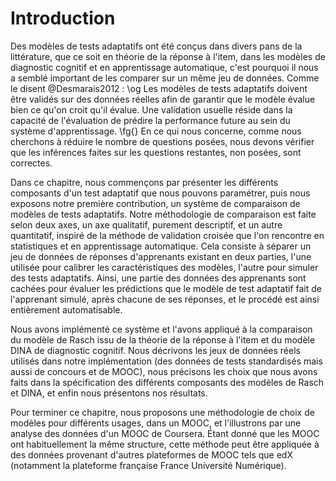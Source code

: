# Introduction

Des modèles de tests adaptatifs ont été conçus dans divers pans de la littérature, que ce soit en théorie de la réponse à l'item, dans les modèles de diagnostic cognitif et en apprentissage automatique, c'est pourquoi il nous a semblé important de les comparer sur un même jeu de données. Comme le disent @Desmarais2012 : \og Les modèles de tests adaptatifs doivent être validés sur des données réelles afin de garantir que le modèle évalue bien ce qu'on croit qu'il évalue. Une validation usuelle réside dans la capacité de l'évaluation de prédire la performance future au sein du système d'apprentissage. \fg{} En ce qui nous concerne, comme nous cherchons à réduire le nombre de questions posées, nous devons vérifier que les inférences faites sur les questions restantes, non posées, sont correctes.

Dans ce chapitre, nous commençons par présenter les différents composants d'un test adaptatif que nous pouvons paramétrer, puis nous exposons notre première contribution, un système de comparaison de modèles de tests adaptatifs. Notre méthodologie de comparaison est faite selon deux axes, un axe qualitatif, purement descriptif, et un autre quantitatif, inspiré de la méthode de validation croisée que l'on rencontre en statistiques et en apprentissage automatique. Cela consiste à séparer un jeu de données de réponses d'apprenants existant en deux parties, l'une utilisée pour calibrer les caractéristiques des modèles, l'autre pour simuler des tests adaptatifs. Ainsi, une partie des données des apprenants sont cachées pour évaluer les prédictions que le modèle de test adaptatif fait de l'apprenant simulé, après chacune de ses réponses, et le procédé est ainsi entièrement automatisable.

Nous avons implémenté ce système et l'avons appliqué à la comparaison du modèle de Rasch issu de la théorie de la réponse à l'item et du modèle DINA de diagnostic cognitif. Nous décrivons les jeux de données réels utilisés dans notre implémentation (des données de tests standardisés mais aussi de concours et de MOOC), nous précisons les choix que nous avons faits dans la spécification des différents composants des modèles de Rasch et DINA, et enfin nous présentons nos résultats.

Pour terminer ce chapitre, nous proposons une méthodologie de choix de modèles pour différents usages, dans un MOOC, et l'illustrons par une analyse des données d'un MOOC de Coursera. Étant donné que les MOOC ont habituellement la même structure, cette méthode peut être appliquée à des données provenant d'autres plateformes de MOOC tels que edX (notamment la plateforme française France Université Numérique).
